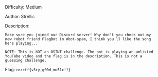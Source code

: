Difficulty: Medium

Author: Strellic

Description:
```
Make sure you joined our Discord server! Why don't you check out my new robot friend FlagBot in #bot-spam, I think you'll like the song he's playing...

NOTE: This is NOT an OSINT challenge. The bot is playing an unlisted YouTube video and the flag is in the description. This is not a guessing challenge.
```

Flag: `corctf{v3ry_g00d_mu51c!!}`
